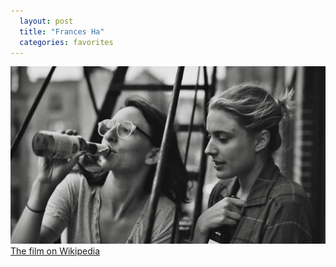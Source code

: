 ```yaml
---
  layout: post
  title: "Frances Ha"
  categories: favorites
---
```


![frances ha](/images/recommended/frances-ha.jpg)
[The film on Wikipedia](http://en.wikipedia.org/wiki/Frances_Ha)
